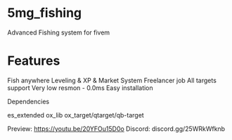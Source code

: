 # 5mg_fishing
Advanced Fishing system for fivem

# Features

Fish anywhere
Leveling & XP & Market System
Freelancer job
All targets support
Very low resmon - 0.0ms
Easy installation

Dependencies

es_extended
ox_lib
ox_target/qtarget/qb-target

Preview: https://youtu.be/20YFOu15D0o
Discord: discord.gg/25WRkWfknb
